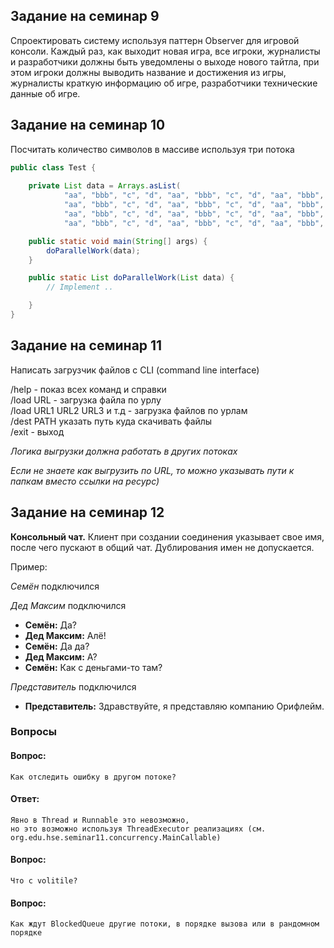 ## Задание на семинар 9

Спроектировать систему используя паттерн Observer для игровой консоли. Каждый раз, как выходит новая игра, все игроки, журналисты и разработчики должны быть уведомлены о выходе нового тайтла, при этом игроки должны выводить название и достижения из игры, журналисты краткую информацию об игре, разработчики технические данные об игре.

## Задание на семинар 10

Посчитать количество символов в массиве используя три потока
```java
public class Test {
    
    private List data = Arrays.asList(
            "aa", "bbb", "c", "d", "aa", "bbb", "c", "d", "aa", "bbb", "c", "d", "aa", "bbb", "c", "d",
            "aa", "bbb", "c", "d", "aa", "bbb", "c", "d", "aa", "bbb", "c", "d", "aa", "bbb", "c", "d",
            "aa", "bbb", "c", "d", "aa", "bbb", "c", "d", "aa", "bbb", "c", "d", "aa", "bbb", "c", "d",
            "aa", "bbb", "c", "d", "aa", "bbb", "c", "d", "aa", "bbb", "c", "d", "aa", "bbb", "c", "d");

    public static void main(String[] args) {
        doParallelWork(data);
    }

    public static List doParallelWork(List data) {
        // Implement ..

    }
}
```

## Задание на семинар 11

Написать загрузчик файлов с CLI (command line interface) 

/help - показ всех команд и справки  
/load URL - загрузка файла по урлу  
/load URL1 URL2 URL3 и т.д - загрузка файлов по урлам  
/dest PATH указать путь куда скачивать файлы  
/exit - выход

*Логика выгрузки должна работать в других потоках*

*Если не знаете как выгрузить по URL, то можно указывать пути к папкам вместо ссылки на ресурс)*

## Задание на семинар 12
**Консольный чат.** Клиент при создании соединения указывает свое имя, после чего пускают в общий чат. Дублирования имен не допускается.

Пример:

*Семён* подключился

*Дед Максим* подключился
- **Семён:** Да?
- **Дед Максим:** Алё!  
- **Семён:** Да да?
- **Дед Максим:** А?
- **Семён:** Как с деньгами-то там?

*Представитель* подключился
- **Представитель:** Здравствуйте, я представляю компанию Орифлейм.

### Вопросы
#### Вопрос: 
    Как отследить ошибку в другом потоке?
#### Ответ:
    Явно в Thread и Runnable это невозможно, 
    но это возможно используя ThreadExecutor реализациях (см. org.edu.hse.seminar11.concurrency.MainCallable)

#### Вопрос:
    Что с volitile?

#### Вопрос:
    Как ждут BlockedQueue другие потоки, в порядке вызова или в рандомном порядке